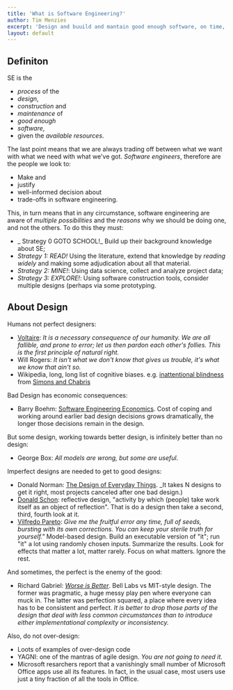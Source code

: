 ```yaml
---
title: 'What is Software Engineering?'
author: Tim Menzies
excerpt: 'Design and buuild and mantain good enough software, on time, on budget'
layout: default
---
```


## Definiton


SE is the 

+ _process_ of the
+ _design_,
+ _construction_ and
+ _maintenance_ of
+ _good  enough_
+ _software_,
+ given the _available resources_.

The last point means that we are always trading off between
what we want with
what we need with what we've got. _Software engineers_, therefore
are the people we look to:

+ Make and
+ justify
+ well-informed decision about
+ trade-offs in software engineering.

This, in turn means that in any circumstance, software engineering are
aware of _multiple possibilities_ and the _reasons_ why we should be doing
one, and not the others. To do this they must:

+ _ Strategy 0 GOTO SCHOOL!_ Build up their background knowledge about SE;
+ _Strategy 1: READ!_ Using the literature, extend that knowledge by _reading widely_ and making
  some adjudication about all that material.  
+ _Strategy 2: MINE!_: Using data science, collect and analyze project data;
+ _Strategy 3: EXPLORE!_: Using software construction tools, consider multiple designs (perhaps via some prototyping.

## About Design

Humans not perfect designers:

+ [Voltaire](http://en.wikipedia.org/wiki/Voltaire):
  _It is a necessary consequence of our humanity. We are all fallible, and prone to error; let us then pardon each other's follies. This is the first principle of natural right._
+ Will Rogers: _It isn't what we don't know that gives us trouble, it's what we know that ain't so._
+ Wikipedia, long, long list of cognitive biases. e.g.
  [inattentional blindness](https://www.youtube.com/watch?v=vJG698U2Mvo)
  from [Simons and Chabris](http://goo.gl/bgHzrn)

Bad Design has economic consequences:

+ Barry Boehm: [Software Engineering Economics](http://goo.gl/Mcnb5l).
  Cost of coping and working around
  earlier bad design decisions grows dramatically, the longer
  those decisions remain in the design.

But some design, working towards better design, is infinitely
better than no design:

+ George Box: _All models are wrong, but some are useful_.

Imperfect designs are needed to get to good designs:

+ Donald Norman:
  [The Design of Everyday Things](http://goo.gl/iFWt4).
  _It takes N designs to get it right, most projects
   canceled after one bad design.)
+ [Donald Schon](http://en.wikipedia.org/wiki/Donald_Sch%C3%B6n):
  reflective design,  "activity by which (people)
  take work itself as an object  of reflection". That is do a design
  then take a second, third, fourth look at it.
+ [Vilfredo Pareto](http://en.wikipedia.org/wiki/Vilfredo_Pareto):
  _Give me the fruitful error any time, full of
  seeds, bursting with its own corrections. You can
  keep your sterile truth for yourself."_ Model-based design.
  Build an executable version of "it"; run "it" a lot using
  randomly chosen inputs. Summarize the results. Look for effects
  that matter a lot, matter rarely. Focus on what matters. Ignore the rest.

And sometimes, the perfect is the enemy of the good:

+ Richard Gabriel: [_Worse is Better_](http://www.jwz.org/doc/worse-is-better.html).
  Bell Labs vs MIT-style design.
  The former was pragmatic, a huge messy play pen where everyone
  can muck in. The latter was perfection squared, a place where
  every idea has to be consistent and perfect. _It is better to drop those parts of the design that deal with less common circumstances than to introduce either implementational complexity or inconsistency._

Also, do not over-design:

+ Loots of examples of over-design code
+ YAGNI: one of the mantras of agile design. _You are not going to need it._
+ Microsoft resarchers report that a vanishingly small number of Microsoft
  Office apps use all its features. In fact, in the usual case, most users
  use just a tiny fraction of all the tools in Office.



